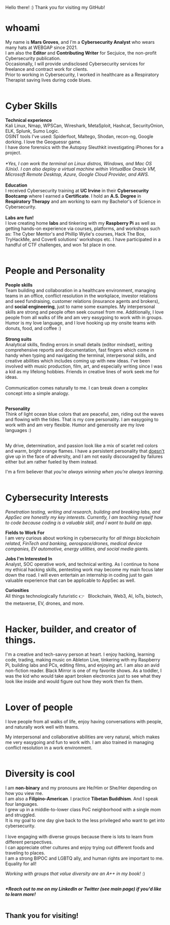 Hello there! :) Thank you for visiting my GitHub!


# whoami

My name is <b>Mars Groves</b>, and I'm a <b>Cybersecurity Analyst</b> who wears many hats at WEBGAP since 2021.
<br>
I am also the <b>Editor</b> and <b>Contributing Writer</b> for Secjuice, the non-profit Cybersecurity publication.
<br>
Occasionally, I will provide undisclosed Cybersecurity services for freelance and contract work for clients. <br>
Prior to working in Cybersecurity, I worked in healthcare as a Respiratory Therapist saving lives during code blues.
<br><br>
# Cyber Skills
<b>Technical experience</b> <br>
Kali Linux, Nmap, WPSCan, Wireshark, MetaSploit, Hashcat, SecurityOnion, ELK, Splunk, Sumo Logic. 
<br>OSINT tools I've used: Spiderfoot, Maltego, Shodan, recon-ng, Google dorking. I love the Geoguessr game.<br>
I have done forensics with the Autopsy Sleuthkit investigating iPhones for a project.
<br><br>
<i>*Yes, I can work the terminal on Linux distros, Windows, and Mac OS (Unix). I can also deploy a virtual machine within VirtualBox Oracle VM, Microsoft Remote Desktop, Azure, Google Cloud Provider, and AWS.</i> <br><br>
<b>Education</b><br>
I received Cybersecurity training at <b>UC Irvine</b> in their <b>Cybersecurity Bootcamp</b> where I earned a <b>Certificate</b>. I hold an <b>A.S. Degree</b> in <b>Respiratory Therapy</b> and am working to earn my Bachelor's of Science in Cybersecurity. 
<br><br>
<b>Labs are fun!</b><br>
I love creating home <b>labs</b> and tinkering with my <b>Raspberry Pi</b> as well as getting hands-on experience via courses, platforms, and workshops such as: The Cyber Mentor's and Phillip Wylie's courses, Hack The Box, TryHackMe, and Cover6 solutions' workshops etc. I have participated in a handful of CTF challenges, and won 1st place in one.
<br><br>
# People and Personality</b><br>
<b>People skills</b>
<br>Team building and collaboration in a healthcare environment, managing teams in an office, conflict resolution in the workplace, investor relations and seed fundraising, customer relations (insurance agents and brokers), and <b>social engineering</b>, just to name some examples. My interpersonal skills are strong and people often seek counsel from me. Additionally, I love people from all walks of life and am very easygoing to work with in groups. Humor is my love language, and I love hooking up my onsite teams with donuts, food, and coffee :)<br><br>
<b>Strong suits</b><br>
Analytical skills, finding errors in small details (editor mindset), writing comprehensive reports and documentation, fast fingers which come in handy when typing and navigating the terminal, interpersonal skills, and creative abilities which includes coming up with new ideas. I've been involved with music production, film, art, and especially writing since I was a kid as my lifelong hobbies. Friends in creative lines of work seek me for ideas.
<br><br>Communication comes naturally to me. I can break down a complex concept into a simple analogy. 

<br>
<b>Personality</b><br>
Think of light ocean blue colors that are peaceful, zen, riding out the waves and flowing with the tides. That is my core personality. I am easygoing to work with and am very flexible. Humor and generosity are my love languages :) <br><br>

My drive, determination, and passion look like a mix of scarlet red colors and warm, bright orange flames. I have a persistent personality that <u>doesn't</u> give up in the face of adversity, and I am not easily discouraged by failures either but am rather fueled by them instead.

I'm a firm believer that <i>you're always winning when you're always learning.</i> 
<br><br>
# Cybersecurity Interests <br>
<i>Penetration testing, writing and research, building and breaking labs, and AppSec are honestly my key interests. Currently, I am teaching myself how to code because coding is a valuable skill, and I want to build an app.</i>


<b>Fields to Work For</b><br>
I am very curious about working in cybersecurity for <i>all things blockchain related, FinTech and banking, aerospace/drones, medical device companies, EV automotive, energy utilities, and social media giants.</i> 

<b>Jobs I'm Interested In</b><br>
Analyst, SOC operative work, and technical writing. As I continue to hone my ethical hacking skills, pentesting work may become my main focus later down the road. I will even entertain an internship in coding just to gain valuable experience that can be applicable to AppSec as well.


<b>Curiosities</b><br>
All things technologically futuristic 👉 &nbsp; Blockchain, Web3, AI, IoTs, biotech, the metaverse, EV, drones, and more.</b>
<br><br>
# Hacker, builder, and creator of things.

I'm a creative and tech-savvy person at heart. I enjoy hacking, learning code, trading, making music on Ableton Live, tinkering with my Raspberry Pi, building labs and PCs, editing films, and enjoying art. I am also an avid non-fiction reader. Black Mirror is one of my favorite shows. As a toddler, I was the kid who would take apart broken electronics just to see what they look like inside and would figure out how they work then fix them.
<br><br>
# Lover of people
I love people from all walks of life, enjoy having conversations with people, and naturally work well with teams. 

My interpersonal and collaborative abilities are very natural, which makes me very easygoing and fun to work with. I am also trained in managing conflict resolution in a work environment.
<br><br>
# Diversity is cool
I am <b>non-binary</b> and my pronouns are He/Him or She/Her depending on how you view me.<br>
I am also a <b>Filipino-American</b>. I practice <b>Tibetan Buddhism</b>. And I speak four languages.<br>
I grew up in a middle-to-lower class PoC neighborhood with a single mom and struggled. <br>It is my goal to one day give back to the less privileged who want to get into cybersecurity. <br><br>I love engaging with diverse groups because there is lots to learn from different perspectives. <br>I can appreciate other cultures and enjoy trying out different foods and traveling to places. <br>
I am a strong BIPOC and LGBTQ ally, and human rights are important to me. Equality for all!

<i>Working with groups that value diversity are an A++ in my book!</i> :)


<br>
<b><i>*Reach out to me on my LinkedIn or Twitter (see main page) if you'd like to learn more!</b></i><br><br>

## Thank you for visiting!